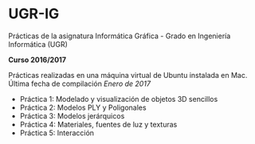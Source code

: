 # UGR-IG

Prácticas de la asignatura Informática Gráfica - Grado en Ingeniería Informática (UGR)

**Curso 2016/2017**

Prácticas realizadas en una máquina virtual de Ubuntu instalada en Mac. Última fecha de compilación *Enero de 2017*
 
 - Práctica 1: Modelado y visualización de objetos 3D sencillos
 - Práctica 2: Modelos PLY y Poligonales
 - Práctica 3: Modelos jerárquicos
 - Práctica 4: Materiales, fuentes de luz y texturas
 - Práctica 5: Interacción
